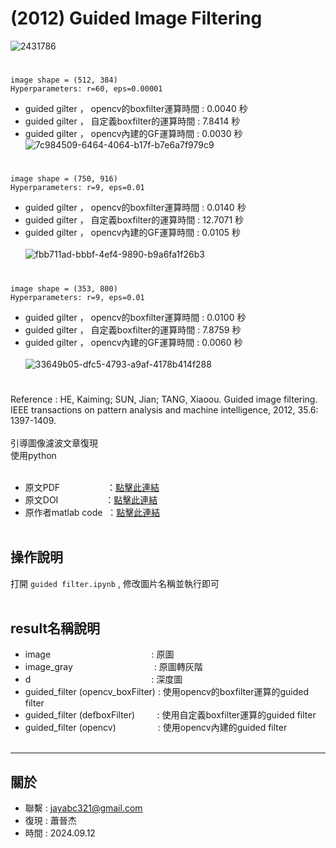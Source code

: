 # (2012) Guided Image Filtering

![2431786](https://github.com/user-attachments/assets/ddc3312c-9a4e-44a0-a362-cb92352182e0)

#

`image shape = (512, 384)`<br>
`Hyperparameters: r=60, eps=0.00001`<br>
- guided gilter ， opencv的boxfilter運算時間 : 0.0040 秒
- guided gilter ， 自定義boxfilter的運算時間 : 7.8414 秒
- guided gilter ， opencv內建的GF運算時間 : 0.0030 秒<br>
![7c984509-6464-4064-b17f-b7e6a7f979c9](https://github.com/user-attachments/assets/90be0fc0-5e05-4de1-ae46-9641ab099a6f)
#

`image shape = (750, 916)`<br>
`Hyperparameters: r=9, eps=0.01`<br>
- guided gilter ， opencv的boxfilter運算時間 : 0.0140 秒
- guided gilter ， 自定義boxfilter的運算時間 : 12.7071 秒
- guided gilter ， opencv內建的GF運算時間 : 0.0105 秒<br><br>
![fbb711ad-bbbf-4ef4-9890-b9a6fa1f26b3](https://github.com/user-attachments/assets/7ba6d4be-e36d-401d-b4c3-401fa1074903)
#

`image shape = (353, 800)`<br>
`Hyperparameters: r=9, eps=0.01`<br>
- guided gilter ， opencv的boxfilter運算時間 : 0.0100 秒
- guided gilter ， 自定義boxfilter的運算時間 : 7.8759 秒
- guided gilter ， opencv內建的GF運算時間 : 0.0060 秒<br><br>
![33649b05-dfc5-4793-a9af-4178b414f288](https://github.com/user-attachments/assets/35a58c1c-b862-449f-bc36-d97645568bd0)
#





Reference : HE, Kaiming; SUN, Jian; TANG, Xiaoou. Guided image filtering. IEEE transactions on pattern analysis and machine intelligence, 2012, 35.6: 1397-1409.<br><br>
引導圖像濾波文章復現<br>
使用python<br><br>
- 原文PDF &nbsp;&nbsp;&nbsp;&nbsp;&nbsp;&nbsp;&nbsp;&nbsp;&nbsp;&nbsp;&nbsp;&nbsp;&nbsp;&nbsp;&nbsp;&nbsp;&nbsp;&nbsp;：[點擊此連結](https://ieeexplore.ieee.org/stamp/stamp.jsp?tp=&arnumber=6319316)
- 原文DOI &nbsp;&nbsp;&nbsp;&nbsp;&nbsp;&nbsp;&nbsp;&nbsp;&nbsp;&nbsp;&nbsp;&nbsp;&nbsp;&nbsp;&nbsp;&nbsp;&nbsp;&nbsp;：[點擊此連結](https://doi.org/10.1109/TPAMI.2012.213)
- 原作者matlab code &nbsp;：[點擊此連結](https://kaiminghe.github.io/eccv10/index.html)<br><br>


操作說明 
---
打開 `guided filter.ipynb` , 修改圖片名稱並執行即可<br><br>



result名稱說明
---
- image &nbsp;&nbsp;&nbsp;&nbsp;&nbsp;&nbsp;&nbsp;&nbsp;&nbsp;&nbsp;&nbsp;&nbsp;&nbsp;&nbsp;&nbsp;&nbsp;&nbsp;&nbsp;&nbsp;&nbsp;&nbsp;&nbsp;&nbsp;&nbsp;&nbsp;&nbsp;&nbsp;&nbsp;&nbsp;&nbsp;&nbsp;&nbsp;&nbsp;&nbsp;&nbsp;&nbsp;&nbsp;&nbsp;&nbsp; : 原圖
- image_gray &nbsp;&nbsp;&nbsp;&nbsp;&nbsp;&nbsp;&nbsp;&nbsp;&nbsp;&nbsp;&nbsp;&nbsp;&nbsp;&nbsp;&nbsp;&nbsp;&nbsp;&nbsp;&nbsp;&nbsp;&nbsp;&nbsp;&nbsp;&nbsp;&nbsp;&nbsp;&nbsp;&nbsp;&nbsp;&nbsp;&nbsp; : 原圖轉灰階
- d &nbsp;&nbsp;&nbsp;&nbsp;&nbsp;&nbsp;&nbsp;&nbsp;&nbsp;&nbsp;&nbsp;&nbsp;&nbsp;&nbsp;&nbsp;&nbsp;&nbsp;&nbsp;&nbsp;&nbsp;&nbsp;&nbsp;&nbsp;&nbsp;&nbsp;&nbsp;&nbsp;&nbsp;&nbsp;&nbsp;&nbsp;&nbsp;&nbsp;&nbsp;&nbsp;&nbsp;&nbsp;&nbsp;&nbsp;&nbsp;&nbsp;&nbsp;&nbsp;&nbsp;&nbsp;&nbsp;&nbsp; : 深度圖
- guided_filter (opencv_boxFilter) : 使用opencv的boxfilter運算的guided filter
- guided_filter (defboxFilter)&nbsp;&nbsp;&nbsp;&nbsp;&nbsp;&nbsp;&nbsp;&nbsp; : 使用自定義boxfilter運算的guided filter
- guided_filter (opencv)&nbsp;&nbsp;&nbsp;&nbsp;&nbsp;&nbsp;&nbsp;&nbsp;&nbsp;&nbsp;&nbsp;&nbsp;&nbsp;&nbsp;&nbsp;&nbsp; : 使用opencv內建的guided filter<br><br>


---
關於
---

- 聯繫 : jayabc321@gmail.com
- 復現 : 蕭晉杰
- 時間 : 2024.09.12
